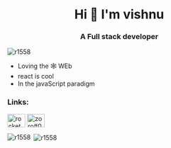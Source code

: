 <h1 align="center">Hi 👀 I'm vishnu</h1>
<h3 align="center">A Full stack developer</h3>

<p align="left"> <img src="https://komarev.com/ghpvc/?username=r1558&label=Profile%20views&color=0e75b6&style=flat" alt="r1558" /> </p>

- Loving the 🕸 WEb
- react is cool
- In the javaScript paradigm


<h3 align="left">Links:</h3>
<p align="left">
<a href="https://www.youtube.com/c/rocket studioz" target="blank"><img align="center" src="https://raw.githubusercontent.com/rahuldkjain/github-profile-readme-generator/master/src/images/icons/Social/youtube.svg" alt="rocket studioz" height="30" width="40" /></a>
<a href="https://discord.gg/zoro#0921" target="blank"><img align="center" src="https://raw.githubusercontent.com/rahuldkjain/github-profile-readme-generator/master/src/images/icons/Social/discord.svg" alt="zoro#0921" height="30" width="40" /></a>
</p>

<p><img align="left" src="https://github-readme-stats.vercel.app/api/top-langs?username=r1558&show_icons=true&locale=en&layout=compact" alt="r1558" /></p>

<p>&nbsp;<img align="center" src="https://github-readme-stats.vercel.app/api?username=r1558&show_icons=true&locale=en" alt="r1558" /></p>

